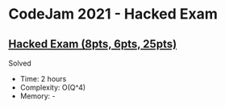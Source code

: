 # CodeJam 2021 - Hacked Exam

## [Hacked Exam (8pts, 6pts, 25pts)](https://codingcompetitions.withgoogle.com/codejam/round/000000000043585d/0000000000754750)

Solved

* Time: 2 hours
* Complexity: O(Q^4)
* Memory: -
